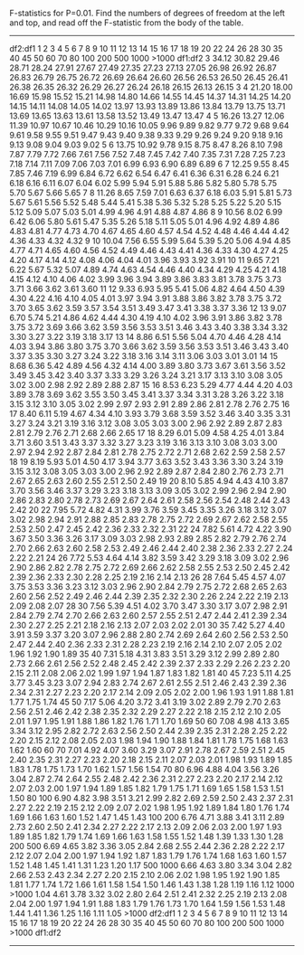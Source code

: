 F-statistics for P=0.01. Find the numbers of degrees of freedom at the
left and top, and read off the F-statistic from the body of the table.

  --------- ------- ------- ------- ------- ------- ------- ------- ------- ------- ------- ------- ------- ------- ------- ------- ------- ------- ------- ------- ------- ------- ------- ------- ------- ------- ------- ------- ------- ------- ------- ------- ------- ------- ------- ------- ------- -------- ---------
   df2:df1     1       2       3       4       5       6       7       8       9      10      11      12      13      14      15      16      17      18      19      20      22      24      26      28      30      35      40      45      50      60      70      80      100     200     500    1000    \>1000   df1:df2
      3      34.12   30.82   29.46   28.71   28.24   27.91   27.67   27.49   27.35   27.23   27.13   27.05   26.98   26.92   26.87   26.83   26.79   26.75   26.72   26.69   26.64   26.60   26.56   26.53   26.50   26.45   26.41   26.38   26.35   26.32   26.29   26.27   26.24   26.18   26.15   26.13   26.15       3
      4      21.20   18.00   16.69   15.98   15.52   15.21   14.98   14.80   14.66   14.55   14.45   14.37   14.31   14.25   14.20   14.15   14.11   14.08   14.05   14.02   13.97   13.93   13.89   13.86   13.84   13.79   13.75   13.71   13.69   13.65   13.63   13.61   13.58   13.52   13.49   13.47   13.47       4
      5      16.26   13.27   12.06   11.39   10.97   10.67   10.46   10.29   10.16   10.05   9.96    9.89    9.82    9.77    9.72    9.68    9.64    9.61    9.58    9.55    9.51    9.47    9.43    9.40    9.38    9.33    9.29    9.26    9.24    9.20    9.18    9.16    9.13    9.08    9.04    9.03     9.02       5
      6      13.75   10.92   9.78    9.15    8.75    8.47    8.26    8.10    7.98    7.87    7.79    7.72    7.66    7.61    7.56    7.52    7.48    7.45    7.42    7.40    7.35    7.31    7.28    7.25    7.23    7.18    7.14    7.11    7.09    7.06    7.03    7.01    6.99    6.93    6.90    6.89     6.89       6
      7      12.25   9.55    8.45    7.85    7.46    7.19    6.99    6.84    6.72    6.62    6.54    6.47    6.41    6.36    6.31    6.28    6.24    6.21    6.18    6.16    6.11    6.07    6.04    6.02    5.99    5.94    5.91    5.88    5.86    5.82    5.80    5.78    5.75    5.70    5.67    5.66     5.65       7
      8      11.26   8.65    7.59    7.01    6.63    6.37    6.18    6.03    5.91    5.81    5.73    5.67    5.61    5.56    5.52    5.48    5.44    5.41    5.38    5.36    5.32    5.28    5.25    5.22    5.20    5.15    5.12    5.09    5.07    5.03    5.01    4.99    4.96    4.91    4.88    4.87     4.86       8
      9      10.56   8.02    6.99    6.42    6.06    5.80    5.61    5.47    5.35    5.26    5.18    5.11    5.05    5.01    4.96    4.92    4.89    4.86    4.83    4.81    4.77    4.73    4.70    4.67    4.65    4.60    4.57    4.54    4.52    4.48    4.46    4.44    4.42    4.36    4.33    4.32     4.32       9
     10      10.04   7.56    6.55    5.99    5.64    5.39    5.20    5.06    4.94    4.85    4.77    4.71    4.65    4.60    4.56    4.52    4.49    4.46    4.43    4.41    4.36    4.33    4.30    4.27    4.25    4.20    4.17    4.14    4.12    4.08    4.06    4.04    4.01    3.96    3.93    3.92     3.91      10
     11      9.65    7.21    6.22    5.67    5.32    5.07    4.89    4.74    4.63    4.54    4.46    4.40    4.34    4.29    4.25    4.21    4.18    4.15    4.12    4.10    4.06    4.02    3.99    3.96    3.94    3.89    3.86    3.83    3.81    3.78    3.75    3.73    3.71    3.66    3.62    3.61     3.60      11
     12      9.33    6.93    5.95    5.41    5.06    4.82    4.64    4.50    4.39    4.30    4.22    4.16    4.10    4.05    4.01    3.97    3.94    3.91    3.88    3.86    3.82    3.78    3.75    3.72    3.70    3.65    3.62    3.59    3.57    3.54    3.51    3.49    3.47    3.41    3.38    3.37     3.36      12
     13      9.07    6.70    5.74    5.21    4.86    4.62    4.44    4.30    4.19    4.10    4.02    3.96    3.91    3.86    3.82    3.78    3.75    3.72    3.69    3.66    3.62    3.59    3.56    3.53    3.51    3.46    3.43    3.40    3.38    3.34    3.32    3.30    3.27    3.22    3.19    3.18     3.17      13
     14      8.86    6.51    5.56    5.04    4.70    4.46    4.28    4.14    4.03    3.94    3.86    3.80    3.75    3.70    3.66    3.62    3.59    3.56    3.53    3.51    3.46    3.43    3.40    3.37    3.35    3.30    3.27    3.24    3.22    3.18    3.16    3.14    3.11    3.06    3.03    3.01     3.01      14
     15      8.68    6.36    5.42    4.89    4.56    4.32    4.14    4.00    3.89    3.80    3.73    3.67    3.61    3.56    3.52    3.49    3.45    3.42    3.40    3.37    3.33    3.29    3.26    3.24    3.21    3.17    3.13    3.10    3.08    3.05    3.02    3.00    2.98    2.92    2.89    2.88     2.87      15
     16      8.53    6.23    5.29    4.77    4.44    4.20    4.03    3.89    3.78    3.69    3.62    3.55    3.50    3.45    3.41    3.37    3.34    3.31    3.28    3.26    3.22    3.18    3.15    3.12    3.10    3.05    3.02    2.99    2.97    2.93    2.91    2.89    2.86    2.81    2.78    2.76     2.75      16
     17      8.40    6.11    5.19    4.67    4.34    4.10    3.93    3.79    3.68    3.59    3.52    3.46    3.40    3.35    3.31    3.27    3.24    3.21    3.19    3.16    3.12    3.08    3.05    3.03    3.00    2.96    2.92    2.89    2.87    2.83    2.81    2.79    2.76    2.71    2.68    2.66     2.65      17
     18      8.29    6.01    5.09    4.58    4.25    4.01    3.84    3.71    3.60    3.51    3.43    3.37    3.32    3.27    3.23    3.19    3.16    3.13    3.10    3.08    3.03    3.00    2.97    2.94    2.92    2.87    2.84    2.81    2.78    2.75    2.72    2.71    2.68    2.62    2.59    2.58     2.57      18
     19      8.19    5.93    5.01    4.50    4.17    3.94    3.77    3.63    3.52    3.43    3.36    3.30    3.24    3.19    3.15    3.12    3.08    3.05    3.03    3.00    2.96    2.92    2.89    2.87    2.84    2.80    2.76    2.73    2.71    2.67    2.65    2.63    2.60    2.55    2.51    2.50     2.49      19
     20      8.10    5.85    4.94    4.43    4.10    3.87    3.70    3.56    3.46    3.37    3.29    3.23    3.18    3.13    3.09    3.05    3.02    2.99    2.96    2.94    2.90    2.86    2.83    2.80    2.78    2.73    2.69    2.67    2.64    2.61    2.58    2.56    2.54    2.48    2.44    2.43     2.42      20
     22      7.95    5.72    4.82    4.31    3.99    3.76    3.59    3.45    3.35    3.26    3.18    3.12    3.07    3.02    2.98    2.94    2.91    2.88    2.85    2.83    2.78    2.75    2.72    2.69    2.67    2.62    2.58    2.55    2.53    2.50    2.47    2.45    2.42    2.36    2.33    2.32     2.31      22
     24      7.82    5.61    4.72    4.22    3.90    3.67    3.50    3.36    3.26    3.17    3.09    3.03    2.98    2.93    2.89    2.85    2.82    2.79    2.76    2.74    2.70    2.66    2.63    2.60    2.58    2.53    2.49    2.46    2.44    2.40    2.38    2.36    2.33    2.27    2.24    2.22     2.21      24
     26      7.72    5.53    4.64    4.14    3.82    3.59    3.42    3.29    3.18    3.09    3.02    2.96    2.90    2.86    2.82    2.78    2.75    2.72    2.69    2.66    2.62    2.58    2.55    2.53    2.50    2.45    2.42    2.39    2.36    2.33    2.30    2.28    2.25    2.19    2.16    2.14     2.13      26
     28      7.64    5.45    4.57    4.07    3.75    3.53    3.36    3.23    3.12    3.03    2.96    2.90    2.84    2.79    2.75    2.72    2.68    2.65    2.63    2.60    2.56    2.52    2.49    2.46    2.44    2.39    2.35    2.32    2.30    2.26    2.24    2.22    2.19    2.13    2.09    2.08     2.07      28
     30      7.56    5.39    4.51    4.02    3.70    3.47    3.30    3.17    3.07    2.98    2.91    2.84    2.79    2.74    2.70    2.66    2.63    2.60    2.57    2.55    2.51    2.47    2.44    2.41    2.39    2.34    2.30    2.27    2.25    2.21    2.18    2.16    2.13    2.07    2.03    2.02     2.01      30
     35      7.42    5.27    4.40    3.91    3.59    3.37    3.20    3.07    2.96    2.88    2.80    2.74    2.69    2.64    2.60    2.56    2.53    2.50    2.47    2.44    2.40    2.36    2.33    2.31    2.28    2.23    2.19    2.16    2.14    2.10    2.07    2.05    2.02    1.96    1.92    1.90     1.89      35
     40      7.31    5.18    4.31    3.83    3.51    3.29    3.12    2.99    2.89    2.80    2.73    2.66    2.61    2.56    2.52    2.48    2.45    2.42    2.39    2.37    2.33    2.29    2.26    2.23    2.20    2.15    2.11    2.08    2.06    2.02    1.99    1.97    1.94    1.87    1.83    1.82     1.81      40
     45      7.23    5.11    4.25    3.77    3.45    3.23    3.07    2.94    2.83    2.74    2.67    2.61    2.55    2.51    2.46    2.43    2.39    2.36    2.34    2.31    2.27    2.23    2.20    2.17    2.14    2.09    2.05    2.02    2.00    1.96    1.93    1.91    1.88    1.81    1.77    1.75     1.74      45
     50      7.17    5.06    4.20    3.72    3.41    3.19    3.02    2.89    2.79    2.70    2.63    2.56    2.51    2.46    2.42    2.38    2.35    2.32    2.29    2.27    2.22    2.18    2.15    2.12    2.10    2.05    2.01    1.97    1.95    1.91    1.88    1.86    1.82    1.76    1.71    1.70     1.69      50
     60      7.08    4.98    4.13    3.65    3.34    3.12    2.95    2.82    2.72    2.63    2.56    2.50    2.44    2.39    2.35    2.31    2.28    2.25    2.22    2.20    2.15    2.12    2.08    2.05    2.03    1.98    1.94    1.90    1.88    1.84    1.81    1.78    1.75    1.68    1.63    1.62     1.60      60
     70      7.01    4.92    4.07    3.60    3.29    3.07    2.91    2.78    2.67    2.59    2.51    2.45    2.40    2.35    2.31    2.27    2.23    2.20    2.18    2.15    2.11    2.07    2.03    2.01    1.98    1.93    1.89    1.85    1.83    1.78    1.75    1.73    1.70    1.62    1.57    1.56     1.54      70
     80      6.96    4.88    4.04    3.56    3.26    3.04    2.87    2.74    2.64    2.55    2.48    2.42    2.36    2.31    2.27    2.23    2.20    2.17    2.14    2.12    2.07    2.03    2.00    1.97    1.94    1.89    1.85    1.82    1.79    1.75    1.71    1.69    1.65    1.58    1.53    1.51     1.50      80
     100     6.90    4.82    3.98    3.51    3.21    2.99    2.82    2.69    2.59    2.50    2.43    2.37    2.31    2.27    2.22    2.19    2.15    2.12    2.09    2.07    2.02    1.98    1.95    1.92    1.89    1.84    1.80    1.76    1.74    1.69    1.66    1.63    1.60    1.52    1.47    1.45     1.43      100
     200     6.76    4.71    3.88    3.41    3.11    2.89    2.73    2.60    2.50    2.41    2.34    2.27    2.22    2.17    2.13    2.09    2.06    2.03    2.00    1.97    1.93    1.89    1.85    1.82    1.79    1.74    1.69    1.66    1.63    1.58    1.55    1.52    1.48    1.39    1.33    1.30     1.28      200
     500     6.69    4.65    3.82    3.36    3.05    2.84    2.68    2.55    2.44    2.36    2.28    2.22    2.17    2.12    2.07    2.04    2.00    1.97    1.94    1.92    1.87    1.83    1.79    1.76    1.74    1.68    1.63    1.60    1.57    1.52    1.48    1.45    1.41    1.31    1.23    1.20     1.17      500
    1000     6.66    4.63    3.80    3.34    3.04    2.82    2.66    2.53    2.43    2.34    2.27    2.20    2.15    2.10    2.06    2.02    1.98    1.95    1.92    1.90    1.85    1.81    1.77    1.74    1.72    1.66    1.61    1.58    1.54    1.50    1.46    1.43    1.38    1.28    1.19    1.16     1.12     1000
   \>1000    1.04    4.61    3.78    3.32    3.02    2.80    2.64    2.51    2.41    2.32    2.25    2.19    2.13    2.08    2.04    2.00    1.97    1.94    1.91    1.88    1.83    1.79    1.76    1.73    1.70    1.64    1.59    1.56    1.53    1.48    1.44    1.41    1.36    1.25    1.16    1.11     1.05    \>1000
   df2:df1     1       2       3       4       5       6       7       8       9      10      11      12      13      14      15      16      17      18      19      20      22      24      26      28      30      35      40      45      50      60      70      80      100     200     500    1000    \>1000   df1:df2
  --------- ------- ------- ------- ------- ------- ------- ------- ------- ------- ------- ------- ------- ------- ------- ------- ------- ------- ------- ------- ------- ------- ------- ------- ------- ------- ------- ------- ------- ------- ------- ------- ------- ------- ------- ------- ------- -------- ---------


